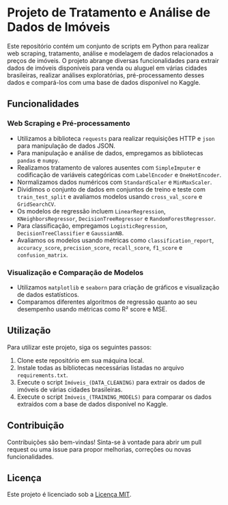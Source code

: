 # Projeto de Tratamento e Análise de Dados de Imóveis

Este repositório contém um conjunto de scripts em Python para realizar web scraping, tratamento, análise e modelagem de dados relacionados a preços de imóveis. O projeto abrange diversas funcionalidades para extrair dados de imóveis disponíveis para venda ou aluguel em várias cidades brasileiras, realizar análises exploratórias, pré-processamento desses dados e compará-los com uma base de dados disponível no Kaggle.

## Funcionalidades

### Web Scraping e Pré-processamento

- Utilizamos a biblioteca `requests` para realizar requisições HTTP e `json` para manipulação de dados JSON.
- Para manipulação e análise de dados, empregamos as bibliotecas `pandas` e `numpy`.
- Realizamos tratamento de valores ausentes com `SimpleImputer` e codificação de variáveis categóricas com `LabelEncoder` e `OneHotEncoder`.
- Normalizamos dados numéricos com `StandardScaler` e `MinMaxScaler`.
- Dividimos o conjunto de dados em conjuntos de treino e teste com `train_test_split` e avaliamos modelos usando `cross_val_score` e `GridSearchCV`.
- Os modelos de regressão incluem `LinearRegression`, `KNeighborsRegressor`, `DecisionTreeRegressor` e `RandomForestRegressor`.
- Para classificação, empregamos `LogisticRegression`, `DecisionTreeClassifier` e `GaussianNB`.
- Avaliamos os modelos usando métricas como `classification_report`, `accuracy_score`, `precision_score`, `recall_score`, `f1_score` e `confusion_matrix`.

### Visualização e Comparação de Modelos

- Utilizamos `matplotlib` e `seaborn` para criação de gráficos e visualização de dados estatísticos.
- Comparamos diferentes algoritmos de regressão quanto ao seu desempenho usando métricas como R² score e MSE.

## Utilização

Para utilizar este projeto, siga os seguintes passos:

1. Clone este repositório em sua máquina local.
2. Instale todas as bibliotecas necessárias listadas no arquivo `requirements.txt`.
3. Execute o script `Imóveis_(DATA_CLEANING)` para extrair os dados de imóveis de várias cidades brasileiras.
4. Execute o script `Imóveis_(TRAINING_MODELS)` para comparar os dados extraídos com a base de dados disponível no Kaggle.

## Contribuição

Contribuições são bem-vindas! Sinta-se à vontade para abrir um pull request ou uma issue para propor melhorias, correções ou novas funcionalidades.

## Licença

Este projeto é licenciado sob a [Licença MIT](https://opensource.org/licenses/MIT).
